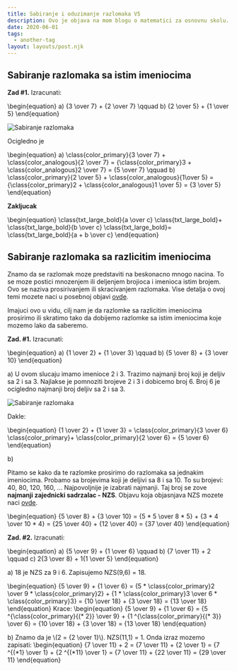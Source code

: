 ```yaml
---
title: Sabiranje i oduzimanje razlomaka V5
description: Ovo je objava na mom blogu o matematici za osnovnu skolu.
date: 2020-06-01
tags:
  - another-tag
layout: layouts/post.njk
---
```


## Sabiranje razlomaka sa istim imeniocima

**Zad #1.** Izracunati:

\begin{equation}
a) {3 \over 7} + {2 \over 7} \qquad b) {2 \over 5} + {1 \over 5}
\end{equation}

![Sabiranje razlomaka](/mitrika/img/sabiranje_i_oduzimanje_razlomaka/Objava1Z1_color.png)

Ocigledno je

\begin{equation}
a) \class{color_primary}{3 \over 7} + \class{color_analogous}{2 \over 7} = {\class{color_primary}3 + \class{color_analogous}2 \over 7} = {5 \over 7} \qquad b) \class{color_primary}{2 \over 5} + \class{color_analogous}{1\over 5} = {\class{color_primary}2 + \class{color_analogous}1 \over 5} = {3 \over 5}
\end{equation}


<span style="color:redx">**Zakljucak**</span>

\begin{equation}
\class{txt_large_bold}{a \over c} \class{txt_large_bold}+ \class{txt_large_bold}{b \over c} \class{txt_large_bold}= \class{txt_large_bold}{a + b \over c}
\end{equation}

## Sabiranje razlomaka sa razlicitim imeniocima

Znamo da se razlomak moze predstaviti na beskonacno mnogo nacina. To se moze postici mnozenjem ili deljenjem brojioca i imenioca istim brojem. Ovo se naziva prosirivanjem ili skracivanjem razlomaka. Vise detalja o ovoj temi mozete naci u posebnoj objavi [ovde](TBD).

Imajuci ovo u vidu, cilj nam je da razlomke sa razlicitim imeniocima prosirimo ili skratimo tako da dobijemo razlomke sa istim imeniocima koje mozemo lako da saberemo.

**Zad. #1.** Izracunati:

\begin{equation}
a) {1 \over 2} + {1 \over 3} \qquad b) {5 \over 8} + {3 \over 10}
\end{equation}

a) U ovom slucaju imamo imenioce 2 i 3. Trazimo najmanji broj koji je deljiv sa 2 i sa 3. Najlakse je pomnoziti brojeve 2 i 3 i dobicemo broj 6. Broj 6 je ocigledno najmanji broj deljiv sa 2 i sa 3.

![Sabiranje razlomaka](/mitrika/img/sabiranje_i_oduzimanje_razlomaka/Objava2Z1A_color@3x.png)

Dakle:

\begin{equation}
{1 \over 2} + {1 \over 3} = \class{color_primary}{3 \over 6} \class{color_primary}+ \class{color_primary}{2 \over 6} = {5 \over 6}
\end{equation}

b)

Pitamo se kako da te razlomke prosirimo do razlomaka sa jednakim imeniocima.
Probamo sa brojevima koji je deljivi sa 8 i sa 10.
To su brojevi: 40, 80, 120, 160, ...
Najpovoljnije je izabrati najmanji. Taj broj se zove **najmanji zajednicki sadrzalac - NZS**. Objavu koja objasnjava NZS mozete naci [ovde](TBD).

\begin{equation}
{5 \over 8} + {3 \over 10} = {5 * 5 \over 8 * 5} + {3 * 4 \over 10 * 4} = {25 \over 40} + {12 \over 40} = {37 \over 40}
\end{equation}

**Zad. #2.** Izracunati:

\begin{equation}
a) {5 \over 9} + {1 \over 6} \qquad b) {7 \over 11} + 2 \qquad c) 2{3 \over 8} + 1{1 \over 5}
\end{equation}

a) 18 je NZS za 9 i 6. Zapisujemo NZS(9,6) = 18.

\begin{equation}
{5 \over 9} + {1 \over 6} = {5 * \class{color_primary}2 \over 9 * \class{color_primary}2} + {1 * \class{color_primary}3 \over 6 * \class{color_primary}3} = {10 \over 18} + {3 \over 18} = {13 \over 18}
\end{equation}
Krace:
\begin{equation}
{5 \over 9} + {1 \over 6} = {5 ^{\class{color_primary}{(* 2}} \over 9} + {1 ^{\class{color_primary}{(* 3}} \over 6} = {10 \over 18} + {3 \over 18} = {13 \over 18}
\end{equation}


b) Znamo da je \\(2 = {2 \\over 1}\\). NZS(11,1) = 1. Onda izraz mozemo zapisati:
\begin{equation}
 {7 \over 11} + 2 =  {7 \over 11} + {2 \over 1} = {7 ^{(*1} \over 1} + {2 ^{(*11} \over 1} = {7 \over 11} + {22 \over 11} = {29 \over 11}
\end{equation}

